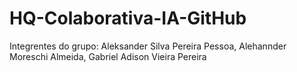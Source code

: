 # HQ-Colaborativa-IA-GitHub

Integrentes do grupo: Aleksander Silva Pereira Pessoa, Alehannder Moreschi Almeida, Gabriel Adison Vieira Pereira
